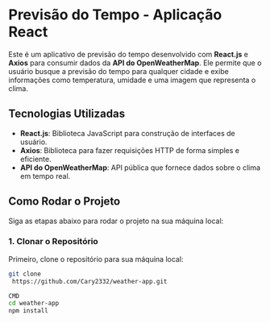 # Previsão do Tempo - Aplicação React

Este é um aplicativo de previsão do tempo desenvolvido com **React.js** e **Axios** para consumir dados da **API do OpenWeatherMap**. Ele permite que o usuário busque a previsão do tempo para qualquer cidade e exibe informações como temperatura, umidade e uma imagem que representa o clima.

## Tecnologias Utilizadas

- **React.js**: Biblioteca JavaScript para construção de interfaces de usuário.
- **Axios**: Biblioteca para fazer requisições HTTP de forma simples e eficiente.
- **API do OpenWeatherMap**: API pública que fornece dados sobre o clima em tempo real.

## Como Rodar o Projeto

Siga as etapas abaixo para rodar o projeto na sua máquina local:

### 1. Clonar o Repositório

Primeiro, clone o repositório para sua máquina local:

```bash
git clone
 https://github.com/Cary2332/weather-app.git

CMD
cd weather-app
npm install

